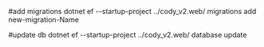 ﻿
#add migrations
 dotnet ef --startup-project ../cody_v2.web/ migrations add new-migration-Name

#update db
dotnet ef --startup-project ../cody_v2.web/ database update